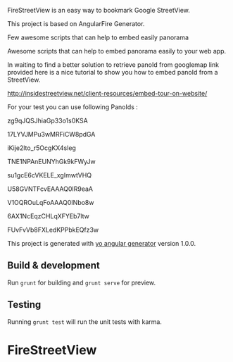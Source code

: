 
FireStreetView is an easy way to bookmark Google StreetView.

This project is based on AngularFire Generator.

Few awesome scripts that can help to embed  easily panorama

Awesome scripts that can help to embed  panorama easily to your web app.

In waiting to find a better solution to retrieve panoId from googlemap link provided here is a nice tutorial to show you how to embed panoId from a StreetView.

http://insidestreetview.net/client-resources/embed-tour-on-website/

For your test you can use following PanoIds :


zg9qJQSJhiaGp33o1s0KSA

17LYVJMPu3wMRFiCW8pdGA

iKije2lto_r5OcgKX4sleg

TNE1NPAnEUNYhGk9kFWyJw

su1gcE6cVKELE_xgImwtVHQ

U58GVNTFcvEAAAQ0IR9eaA

V1OQROuLqFoAAAQ0INbo8w

6AX1NcEqzCHLqXFYEb7ltw

FUvFvVb8FXLedKPPbkEQfz3w


This project is generated with [yo angular generator](https://github.com/yeoman/generator-angular)
version 1.0.0.

## Build & development

Run `grunt` for building and `grunt serve` for preview.

## Testing

Running `grunt test` will run the unit tests with karma.
# FireStreetView





